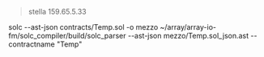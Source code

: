 >stella 159.65.5.33


solc --ast-json contracts/Temp.sol -o mezzo
~/array/array-io-fm/solc_compiler/build/solc_parser --ast-json mezzo/Temp.sol_json.ast --contractname "Temp"
